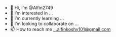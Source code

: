 - 👋 Hi, I’m @Alfin2749
- 👀 I’m interested in ...
- 🌱 I’m currently learning ...
- 💞️ I’m looking to collaborate on ...
- 📫 How to reach me ...alfinkoshy101@gmail.com

<!---
Alfin2749/Alfin2749 is a ✨ special ✨ repository because its `README.md` (this file) appears on your GitHub profile.
You can click the Preview link to take a look at your changes.
--->
